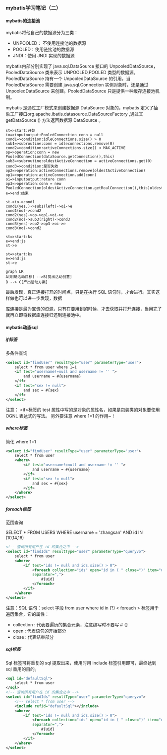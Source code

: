 ### mybatis学习笔记（二）

#### mybatis的连接池

mybatis将他自己的数据源分为三类：

- UNPOOLED： 不使用连接池的数据源
- POOLED：使用链接池的数据源
- JNDI：使用 JNDI 实现的数据源

mybatis内部分别实现了 java.sql.DataSource 接口的 UnpooledDataSource，PooledDataSource 类来表示 UNPOOLED,POOLED 类型的数据源。PooledDataSource 持有一个 UnpooledDataSource 的引用，当PooledDataSource 需要创建 java.sql.Connection 实例对象时，还是通过 UnpooledDataSource 来创建。PooledDataSource 只是提供一种缓存连接池机制。



mybatis 是通过工厂模式来创建数据源 DataSource 对象的，mybatis 定义了抽象工厂接口org.apache.ibatis.datasource.DataSourceFactory ,通过其 getDataSource () 方法返回数据源 DataSource 。




```flow
st=>start:开始
io=>inputoutput:PooledConnection conn = null
cond1=>condition:idleConnections.size() > 0
sub1=>subroutine:conn = idleconnections.remove(0)
cond2=>condition:activeConnections.size() < MAX_ACTIVE
op=>operation:conn = new PooledConnection(dataSource.getConnection(),this)
sub3=>subroutine:oldestActiveConnection = activeConnections.get(0)
cond3=>condition:是否失效
op2=>operation:activeConnections.remove(oldestActiveConnection)
op1=>operation:activeConnection.add(conn)
oi=>inputoutput:reture conn
op3=>operation:conn = new PooledConnection(oldestActiveConnection.getRealConnection(),this)oldestActiveConnection.invalidate()
e=>end:结束

st->io->cond1
cond1(yes,)->sub1(left)->oi->e
cond1(no)->cond2
cond2(yes)->op->op1->oi->e
cond2(no)->sub3(right)->cond3
cond3(yes)->op2->op3->oi->e
cond3(no)->cond2
```

```flow
st=>start:ks
e=>end:js
st->e
```

```flow
st=>start:ks
e=>end:js
st->e
```

```mermaid
graph LR
A[明确活动目标] -->B[提出活动创意]
B --> C[产出活动方案]
```



最后发现，真正连接打开的时间点，只是在执行 SQL 语句时，才会进行。其实这样做也可以进一步发现，数据

库连接是最为宝贵的资源，只有在要用到的时候，才去获取并打开连接，当用完了就再立即将数据库连接归还到连接池中。 

#### mybatis动态sql

##### if标签

多条件查询

```xml
<select id="findUser" resultType="user" parameterType="user">
	select * from user where 1=1
	<if test="username!=null and username != '' ">
		and username = #{username}
	</if>
	<if test="sex != null">
		and sex = #{sex}
	</if>
</select>
```

注意： &lt;if&gt;标签的 test 属性中写的是对象的属性名，如果是包装类的对象要使用 OGNL 表达式的写法。
另外要注意 where 1=1 的作用~！

##### where标签

简化 where 1=1

```xml
<select id="findUser" resultType="user" parameterType="user">
	select * from user 
	<where>
        <if test="username!=null and username != '' ">
        	and username = #{username}
        </if>
        <if test="sex != null">
    		and sex = #{sex}
    	</if>
    </where>
</select>
```

##### foreach标签

范围查询

SELECT * FROM USERS WHERE username = 'zhangsan' AND id IN (10,14,16) 

```xml
<!-- 查询所有用户在 id 的集合之中 -->
<select id="findIds" resultType="user" parameterType="queryvo">
	select * from user  
	<where>
		<if test="ids != null and ids.size() > 0">
			<foreach collection="ids" open="id in ( " close=")" item="uid"
			separator=",">
				#{uid}
			</foreach>
        </if>
	</where>
</select>
```

注意：SQL 语句：select 字段 from user where id in (?)
&lt; foreach &gt; 标签用于遍历集合，它的属性：

- collection : 代表要遍历的集合元素，注意编写时不要写 # {}
- open : 代表语句的开始部分
- close : 代表结束部分

##### sql标签

Sql 标签可将重复的 sql 提取出来，使用时用 include 标签引用即可，最终达到 sql 重用的目的。 

```xml
<sql id="defaultSql">
	select * from user
</sql>
<!-- 查询所有用户在 id 的集合之中 -->
<select id="findIds" resultType="user" parameterType="queryvo">
	<!-- select * from user -->
    <include refid="defaultSql"></include>
	<where>
		<if test="ids != null and ids.size() > 0">
			<foreach collection="ids" open="id in ( " close=")" item="uid"
			separator=",">
				#{uid}
			</foreach>
        </if>
	</where>
</select>
```

